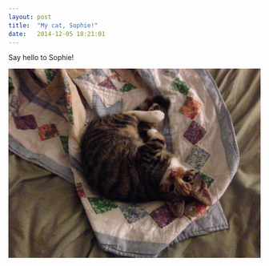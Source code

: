 ```yaml
---
layout: post
title:  "My cat, Sophie!"
date:   2014-12-05 18:21:01
---
```

Say hello to Sophie!

![Sophie](/assets/images/sophie1.jpg "Sophie")
